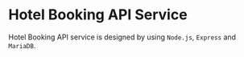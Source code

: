 # Hotel Booking API Service

Hotel Booking API service is designed by using `Node.js`, `Express` and `MariaDB`.
